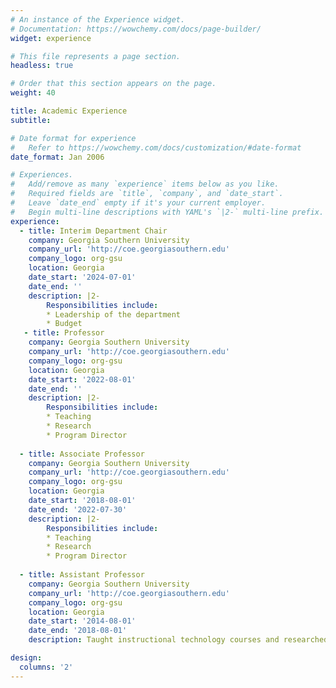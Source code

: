 ```yaml
---
# An instance of the Experience widget.
# Documentation: https://wowchemy.com/docs/page-builder/
widget: experience

# This file represents a page section.
headless: true

# Order that this section appears on the page.
weight: 40

title: Academic Experience
subtitle:

# Date format for experience
#   Refer to https://wowchemy.com/docs/customization/#date-format
date_format: Jan 2006

# Experiences.
#   Add/remove as many `experience` items below as you like.
#   Required fields are `title`, `company`, and `date_start`.
#   Leave `date_end` empty if it's your current employer.
#   Begin multi-line descriptions with YAML's `|2-` multi-line prefix.
experience:
  - title: Interim Department Chair
    company: Georgia Southern University
    company_url: 'http://coe.georgiasouthern.edu'
    company_logo: org-gsu
    location: Georgia
    date_start: '2024-07-01'
    date_end: ''
    description: |2-
        Responsibilities include:
        * Leadership of the department
        * Budget
   - title: Professor
    company: Georgia Southern University
    company_url: 'http://coe.georgiasouthern.edu'
    company_logo: org-gsu
    location: Georgia
    date_start: '2022-08-01'
    date_end: ''
    description: |2-
        Responsibilities include:
        * Teaching
        * Research
        * Program Director
          
  - title: Associate Professor
    company: Georgia Southern University
    company_url: 'http://coe.georgiasouthern.edu'
    company_logo: org-gsu
    location: Georgia
    date_start: '2018-08-01'
    date_end: '2022-07-30'
    description: |2-
        Responsibilities include:
        * Teaching
        * Research
        * Program Director
        
  - title: Assistant Professor
    company: Georgia Southern University
    company_url: 'http://coe.georgiasouthern.edu'
    company_logo: org-gsu
    location: Georgia
    date_start: '2014-08-01'
    date_end: '2018-08-01'
    description: Taught instructional technology courses and researched game-design and online learning.

design:
  columns: '2'
---
```

